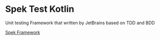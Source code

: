 # Spek Test Kotlin

Unit testing Framework that written by JetBrains based on TDD and BDD

[Spek Framework](https://spekframework.org/)
